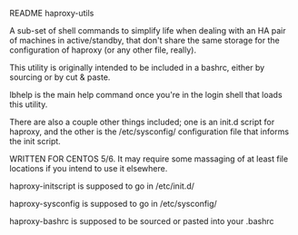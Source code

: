 README haproxy-utils

A sub-set of shell commands to simplify life when dealing with an HA
pair of machines in active/standby, that don't share the same storage
for the configuration of haproxy (or any other file, really).

This utility is originally intended to be included in a bashrc, either
by sourcing or by cut & paste.

lbhelp is the main help command once you're in the login shell that
loads this utility.

There are also a couple other things included; one is an init.d script
for haproxy, and the other is the /etc/sysconfig/ configuration file
that informs the init script.

WRITTEN FOR CENTOS 5/6.  It may require some massaging of at least
file locations if you intend to use it elsewhere.

haproxy-initscript is supposed to go in /etc/init.d/

haproxy-sysconfig is supposed to go in /etc/sysconfig/

haproxy-bashrc is supposed to be sourced or pasted into your .bashrc


